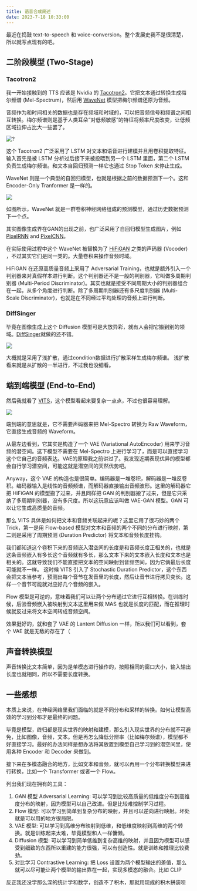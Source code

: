 ```yaml
---
title: 语音合成简述
date: 2023-7-18 10:33:00
---
```


最近在捣鼓 text-to-speech 和 voice-conversion。整个发展史我不是很清楚，所以就写点现有的吧。

## 二阶段模型 (Two-Stage)

### Tacotron2

我一开始接触到的 TTS 应该是 Nvidia 的 [Tacotron2](https://arxiv.org/abs/1712.05884)。它把文本通过转换生成梅尔频谱 (Mel-Spectrum)，然后用 [WaveNet](https://research.google/pubs/pub45774/) 模型把梅尔频谱还原为音频。

音频作为和时间相关的数据也是存在频域和时域的，可以把音频信号和频谱之间相互转换。梅尔频谱则是基于人类耳朵“对低频敏感”的特征将频率尺度改变，让低频区域拉伸占比大一些罢了。

![?](/images/20230718104558.png)

这个 Tacotron2 广泛采用了 LSTM 对文本和语音进行建模并且用卷积提取特征。输入首先是被 LSTM 分析过后接下来被投喂到另一个 LSTM 里面，第二个 LSTM 负责生成梅尔频谱。和文本自回归预测一样它也通过 Stop Token 来停止生成。

WaveNet 则是一个典型的自回归模型，也就是根据之前的数据预测下一个。这和 Encoder-Only Tranformer 是一样的。

![](/images/20230718104053.png)

如图所示，WaveNet 就是一群卷积神经网络组成的预测模型，通过历史数据预测下一个点。

其实图像生成界在GAN的出现之前，也广泛采用了自回归模型生成图片，例如 [PixelRNN](https://arxiv.org/abs/1601.06759) and [PixelCNN](https://arxiv.org/abs/1606.05328)。

在实际使用过程中这个 WaveNet 被替换为了 [HiFiGAN](https://arxiv.org/abs/2010.05646) 之类的声码器 (Vocoder) ，不过其实它们是同一类的。大量卷积来操作音频时域。

HiFiGAN 在还原高质量音频上采用了 Adversarial Training，也就是额外引入一个判别器来对真假样本进行判断。这个判别器还不是一般的判别器，它叫做多周期判别器 (Multi-Period Discriminator)。其实也就是接受不同周期大小的判别器组合在一起，从多个角度进行判断。除了多周期判别器还有多尺度判别器 (Multi-Scale Discriminator)，也就是在不同经过平均处理的音频上进行判断。

### DiffSinger

毕竟在图像生成上这个 Diffusion 模型可是大放异彩，就有人会把它搬到别的领域。[DiffSinger](https://arxiv.org/abs/2105.02446)就做的还不错。

![](/images/20230718112242.png)

大概就是采用了浅扩散，通过condition数据进行扩散采样生成梅尔频谱。
浅扩散看来就是从扩散的一半进行，不过我也没细看。

## 端到端模型 (End-to-End)

然后我就看了 [VITS](https://arxiv.org/abs/2106.06103)，这个模型看起来要复杂一点点，不过也很容易理解。

![](/images/20230718105806.png)

端到端的意思就是，它不需要声码器来把 Mel-Spectro 转换为 Raw Waveform，它直接生成音频的 Waveform。

从最左边看到，它其实是构造了一个 VAE (Variational AutoEncoder) 用来学习音频的潜空间。这下模型不需要在 Mel-Spectro 上进行学习了，而是可以直接学习这个它自己的音频表达。VAE的原理我之前讲过了。我发现近期表现优异的模型都会自行学习潜空间，可能这就是潜空间的天然优势吧。

Anyway，这个 VAE 的构造也是很简单。编码器是一堆卷积，解码器是一堆反卷积。编码器输入是线性的音频频谱，而解码器直接输出音频波形。这里的解码器它把 HiFiGAN 的模型搬了过来，并且同样把 GAN 的判别器搬了过来，但是它只采纳了多周期判别器，没有多尺度。所以这玩意应该叫做 VAE-GAN 模型。GAN 可以让它生成高质量的音频。

那么 VITS 具体是如何把文本和音频关联起来的呢？这里它用了很巧妙的两个 Trick，第一是用 Flow-based 模型对文本和音频的两个不同的分布进行映射，第二则是采用了周期预测 (Duration Predictor) 将文本和音频长度挂钩。

我们都知道这个卷积下来的音频嵌入潜空间的长度是和音频长度正相关的，也就是这条音频嵌入有多长这个音频就有多长，那么文本下来的文本嵌入长度和文本也是相关的。这就导致我们不能直接把文本的空间映射到音频空间，因为它俩最后长度可能就不一样。
这时候 VITS 引入了 Stochastic Duration Predictor，这个东西会把文本当参考，预测出每个音节在发音里的长度，然后让音节进行拷贝变长。这样一个音节可能就对应好几个音频的嵌入。

Flow 模型是可逆的，意味着我们可以让两个分布通过它进行互相转换。在训练时候，后验音频嵌入被映射到文本这里用来做 MAS 也就是长度的匹配，而在推理时候就反过来将文本空间转成音频空间。

效果挺好的，就和套了 VAE 的 Lantent Diffusion 一样，所以我们可以看到，套个 VAE 就是无敌的存在了（

## 声音转换模型

声音转换比文本简单，因为是单模态进行操作的，按照相同的窗口大小，输入输出长度也就相同，所以不需要长度转换。

## 一些感想

本质上来说，在神经网络里我们面临的就是不同分布和采样的转换。如何让模型高效的学习到分布才是最终的问题。

毕竟是模型，终归都是现实世界的映射和建模，那么引入现实世界的分布就不可避免，比如图像，音频，文本。但是再怎么降低分辨率（比如梅尔频谱），模型都不好直接学习。最好的办法同样是想办法将其放置到模型自己学习到的潜空间里，使用各种 Encoder 和 Decoder 来做到。

接下来在多模态融合的地方，比如文本和音频，就可以再用一个分布转换模型来进行转换，比如一个 Transformer 或者一个 Flow。

列出我们现在拥有的工具：

1. GAN 模型 Adversarial Learning: 可以学习到比较高质量的低维度分布到高维度分布的映射，因为模型可以自己改进。但是比较难控制学习过程。
2. Flow 模型: 可以学习到简单到复杂分布的映射，并且可以逆向进行映射。坏处就是可以用的地方很局限。
3. VAE 模型: 可以学习到高维分布映射到低维，和低维度映射到高维的两个转换。就是训练起来太难，毕竟模型和人一样慵懒。
4. Diffusion 模型: 可以学习到简单低维到复杂高维的映射，并且因为模型可以感受到细致的东西所以重建的能力很强，可以有创造性。就是训练和推理比较费劲。
5. 对比学习 Contrastive Learning: 把 Loss 设置为两个模型输出的差值，那么就可以尽可能让两个模型的输出靠在一起，实现多模态的融合。比如 CLIP

反正我还没学那么深的统计学和数学，创造不了积木，那就用现成的积木拼装呗